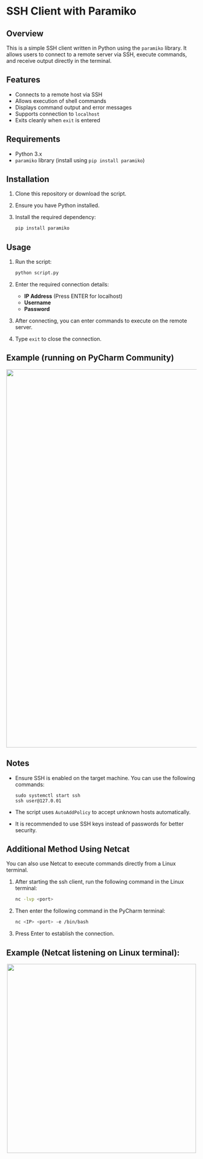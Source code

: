 # SSH Client with Paramiko

## Overview
This is a simple SSH client written in Python using the `paramiko` library. It allows users to connect to a remote server via SSH, execute commands, and receive output directly in the terminal.

## Features
- Connects to a remote host via SSH
- Allows execution of shell commands
- Displays command output and error messages
- Supports connection to `localhost`
- Exits cleanly when `exit` is entered

## Requirements
- Python 3.x
- `paramiko` library (install using `pip install paramiko`)

## Installation
1. Clone this repository or download the script.
2. Ensure you have Python installed.
3. Install the required dependency:

   ```sh
   pip install paramiko
   ```

## Usage
1. Run the script:

   ```sh
   python script.py
   ```
3. Enter the required connection details:
   - **IP Address** (Press ENTER for localhost)
   - **Username**
   - **Password**
4. After connecting, you can enter commands to execute on the remote server.
5. Type `exit` to close the connection.

## Example (running on PyCharm Community)

<p align="center">
<img src="https://github.com/user-attachments/assets/7dbdb5a0-7105-4224-a976-1fbea907d5c2" alt="" width="1000">
</p>


## Notes
- Ensure SSH is enabled on the target machine.
  You can use the following commands:
  
  ```
  sudo systemctl start ssh
  ssh user@127.0.01
  ```
- The script uses `AutoAddPolicy` to accept unknown hosts automatically.
- It is recommended to use SSH keys instead of passwords for better security.

## Additional Method Using Netcat
You can also use Netcat to execute commands directly from a Linux terminal.

1. After starting the ssh client, run the following command in the Linux terminal:

   ```sh
   nc -lvp <port>
   ```
3. Then enter the following command in the PyCharm terminal:

   ```sh
   nc <IP> <port> -e /bin/bash
   ```
5. Press Enter to establish the connection.

## Example (Netcat listening on Linux terminal):

<p align="center">
<img src="https://github.com/user-attachments/assets/e036fc61-604d-4747-a493-796bf92fe94b" alt="" width="500">
</p>




